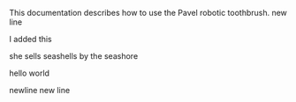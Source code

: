This documentation describes how to use the Pavel robotic 
toothbrush. 
new line

I added this

she sells seashells by the seashore

hello world

newline new line
